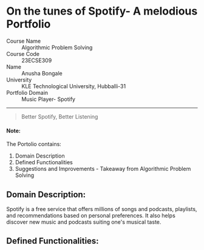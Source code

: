 # On the tunes of Spotify- A melodious Portfolio
<dl>
<dt>Course Name</dt>
<dd>Algorithmic Problem Solving</dd>
<dt>Course Code</dt>
<dd>23ECSE309</dd>
<dt>Name</dt>
<dd>Anusha Bongale</dd>
<dt>University</dt>
<dd>KLE Technological University, Hubballi-31</dd>
<dt>Portfolio Domain</dt>
<dd>Music Player- Spotify</dd>
</dl>


* * *

> Better Spotify, Better Listening


#### Note:
The Portolio contains:

1. Domain Description
2. Defined Functionalities
3. Suggestions and Improvements - Takeaway from Algorithmic Problem Solving


## Domain Description:

Spotify is a free service that offers millions of songs and podcasts, playlists, and recommendations based on personal preferences. It also helps discover new music and podcasts suiting one's musical taste.

## Defined Functionalities:


   
